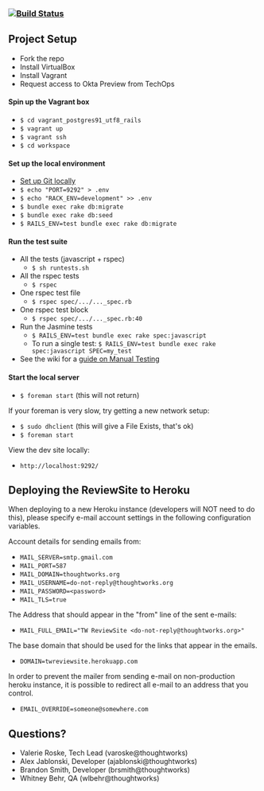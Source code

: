 ### [![Build Status](https://snap-ci.com/ReviewSite/ReviewSite/branch/master/build_image)](https://snap-ci.com/ReviewSite/ReviewSite/branch/master)


## Project Setup
* Fork the repo
* Install VirtualBox
* Install Vagrant
* Request access to Okta Preview from TechOps

#### Spin up the Vagrant box
* `$ cd vagrant_postgres91_utf8_rails`
* `$ vagrant up`
* `$ vagrant ssh`
* `$ cd workspace`

#### Set up the local environment
* [Set up Git locally](https://github.com/ReviewSite/ReviewSite/wiki/1.-Setting-Up-Git-Locally)
* `$ echo "PORT=9292" > .env`
* `$ echo "RACK_ENV=development" >> .env`
* `$ bundle exec rake db:migrate`
* `$ bundle exec rake db:seed`
* `$ RAILS_ENV=test bundle exec rake db:migrate`

#### Run the test suite
* All the tests (javascript + rspec)
  * `$ sh runtests.sh`
* All the rspec tests
  * `$ rspec`
* One rspec test file
  * `$ rspec spec/.../..._spec.rb`
* One rspec test block
  * `$ rspec spec/.../..._spec.rb:40`
* Run the Jasmine tests
  * `$ RAILS_ENV=test bundle exec rake spec:javascript`
  * To run a single test: `$ RAILS_ENV=test bundle exec rake spec:javascript SPEC=my_test`
* See the wiki for a [guide on Manual Testing](https://github.com/ReviewSite/ReviewSite/wiki/3.-Manual-Testing-Guide)

#### Start the local server
* `$ foreman start` (this will not return)

If your foreman is very slow, try getting a new network setup:
* `$ sudo dhclient` (this will give a File Exists, that's ok)
* `$ foreman start `

View the dev site locally:
* `http://localhost:9292/`

## Deploying the ReviewSite to Heroku
When deploying to a new Heroku instance (developers will NOT need to do
this), please specify e-mail account settings in the following configuration
variables.

Account details for sending emails from:
* `MAIL_SERVER=smtp.gmail.com`
* `MAIL_PORT=587`
* `MAIL_DOMAIN=thoughtworks.org`
* `MAIL_USERNAME=do-not-reply@thoughtworks.org`
* `MAIL_PASSWORD=<password>`
* `MAIL_TLS=true`

The Address that should appear in the "from" line of the sent e-mails:
* `MAIL_FULL_EMAIL="TW ReviewSite <do-not-reply@thoughtworks.org>"`

The base domain that should be used for the links that appear in the emails.
* `DOMAIN=twreviewsite.herokuapp.com`

In order to prevent the mailer from sending e-mail on non-production heroku instance, 
it is possible to redirect all e-mail to an address that you control.
* `EMAIL_OVERRIDE=someone@somewhere.com`

## Questions?
* Valerie Roske, Tech Lead (varoske@thoughtworks)
* Alex Jablonski, Developer (ajablonski@thoughtworks)
* Brandon Smith, Developer (brsmith@thoughtworks)
* Whitney Behr, QA (wlbehr@thoughtworks)
